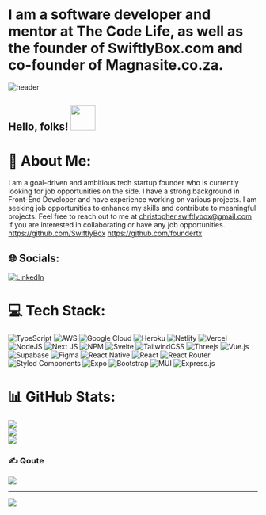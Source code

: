 # I am a software developer and mentor at The Code Life, as well as the founder of SwiftlyBox.com and co-founder of Magnasite.co.za.

![header](https://media.giphy.com/media/mGcNjsfWAjY5AEZNw6/giphy.gif)

## Hello, folks! <img src="https://media.giphy.com/media/ieyl9zmCjO4b4t6qoY/giphy.gif" width="50">

# 💫 About Me:
 I am a goal-driven and ambitious tech startup founder who is currently looking for job opportunities on the side. I have a strong background in Front-End Developer and have experience working on various projects. I am seeking job opportunities to enhance my skills and contribute to meaningful projects. Feel free to reach out to me at christopher.swiftlybox@gmail.com if you are interested in collaborating or have any job opportunities.
https://github.com/SwiftlyBox
https://github.com/foundertx

## 🌐 Socials:
[![LinkedIn](https://img.shields.io/badge/LinkedIn-%230077B5.svg?logo=linkedin&logoColor=white)](https://linkedin.com/in/https://www.linkedin.com/in/christophermusamakombe/) 

# 💻 Tech Stack:
![TypeScript](https://img.shields.io/badge/typescript-%23007ACC.svg?style=for-the-badge&logo=typescript&logoColor=white) ![AWS](https://img.shields.io/badge/AWS-%23FF9900.svg?style=for-the-badge&logo=amazon-aws&logoColor=white) ![Google Cloud](https://img.shields.io/badge/Google%20Cloud-%234285F4.svg?style=for-the-badge&logo=google-cloud&logoColor=white) ![Heroku](https://img.shields.io/badge/heroku-%23430098.svg?style=for-the-badge&logo=heroku&logoColor=white) ![Netlify](https://img.shields.io/badge/netlify-%23000000.svg?style=for-the-badge&logo=netlify&logoColor=#00C7B7) ![Vercel](https://img.shields.io/badge/vercel-%23000000.svg?style=for-the-badge&logo=vercel&logoColor=white) ![NodeJS](https://img.shields.io/badge/node.js-6DA55F?style=for-the-badge&logo=node.js&logoColor=white) ![Next JS](https://img.shields.io/badge/Next-black?style=for-the-badge&logo=next.js&logoColor=white) ![NPM](https://img.shields.io/badge/NPM-%23000000.svg?style=for-the-badge&logo=npm&logoColor=white) ![Svelte](https://img.shields.io/badge/svelte-%23f1413d.svg?style=for-the-badge&logo=svelte&logoColor=white) ![TailwindCSS](https://img.shields.io/badge/tailwindcss-%2338B2AC.svg?style=for-the-badge&logo=tailwind-css&logoColor=white) ![Threejs](https://img.shields.io/badge/threejs-black?style=for-the-badge&logo=three.js&logoColor=white) ![Vue.js](https://img.shields.io/badge/vuejs-%2335495e.svg?style=for-the-badge&logo=vuedotjs&logoColor=%234FC08D) 	![Supabase](https://img.shields.io/badge/Supabase-3ECF8E?style=for-the-badge&logo=supabase&logoColor=white) 	![Figma](https://img.shields.io/badge/figma-%23F24E1E.svg?style=for-the-badge&logo=figma&logoColor=white) ![React Native](https://img.shields.io/badge/react_native-%2320232a.svg?style=for-the-badge&logo=react&logoColor=%2361DAFB) ![React](https://img.shields.io/badge/react-%2320232a.svg?style=for-the-badge&logo=react&logoColor=%2361DAFB) ![React Router](https://img.shields.io/badge/React_Router-CA4245?style=for-the-badge&logo=react-router&logoColor=white) ![Styled Components](https://img.shields.io/badge/styled--components-DB7093?style=for-the-badge&logo=styled-components&logoColor=white) ![Expo](https://img.shields.io/badge/expo-1C1E24?style=for-the-badge&logo=expo&logoColor=#D04A37) ![Bootstrap](https://img.shields.io/badge/bootstrap-%23563D7C.svg?style=for-the-badge&logo=bootstrap&logoColor=white) ![MUI](https://img.shields.io/badge/MUI-%230081CB.svg?style=for-the-badge&logo=material-ui&logoColor=white) ![Express.js](https://img.shields.io/badge/express.js-%23404d59.svg?style=for-the-badge&logo=express&logoColor=%2361DAFB)
# 📊 GitHub Stats:
![](https://github-readme-stats.vercel.app/api?username=christopher-codespaces&theme=dark&hide_border=false&include_all_commits=false&count_private=false)<br/>
![](https://github-readme-streak-stats.herokuapp.com/?user=christopher-codespaces&theme=dark&hide_border=false)<br/>
![](https://github-readme-stats.vercel.app/api/top-langs/?username=christopher-codespaces&theme=dark&hide_border=false&include_all_commits=false&count_private=false&layout=compact)

### ✍️ Qoute
![](https://quotes-github-readme.vercel.app/api?type=horizontal&theme=radical)

---
[![](https://visitcount.itsvg.in/api?id=christopher-codespaces&icon=0&color=0)](https://visitcount.itsvg.in)

<!-- Proudly created with GPRM ( https://gprm.itsvg.in ) -->

